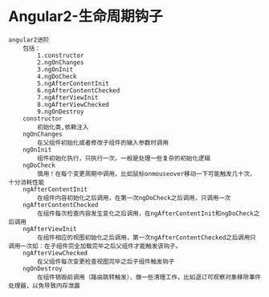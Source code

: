 # Angular2-生命周期钩子
    angular2进阶
        包括：
            1.constructor
            2.ngOnChanges
            3.ngOnInit
            4.ngDoCheck
            5.ngAfterContentInit
            6.ngAfterContentChecked
            7.ngAfterViewInit
            8.ngAfterViewChecked
            9.ngOnDestroy
        constructor
            初始化类,依赖注入
        ngOnChanges
            在父组件初始化或者修改子组件的输入参数时调用
        ngOnInit
            组件初始化执行，只执行一次，一般是处理一些复杂的初始化逻辑
        ngDoCheck
            慎用！在每个变更周期中调用，比如鼠标onmouseover移动一下可能触发几十次，十分消耗性能
        ngAfterContentInit
            在组件内容初始化之后调用，在第一次ngDoCheck之后调用，只调用一次
        ngAfterContentChecked
            在组件每次检查内容发生变化之后调用，在ngAfterContentInit和ngDoCheck之后调用
        ngAfterViewInit
            在组件相应的视图初始化之后调用，第一次ngAfterContentChecked之后调用只调用一次如：在子组件完全加载完毕之后父组件才能触发该钩子。
        ngAfterViewChecked
            在父组件每次变更检查视图完毕之后子组件触发钩子
        ngOnDestroy
            在组件销毁前调用（路由跳转触发），做一些清理工作，比如退订可观察对象移除事件处理器，以免导致内存泄露
